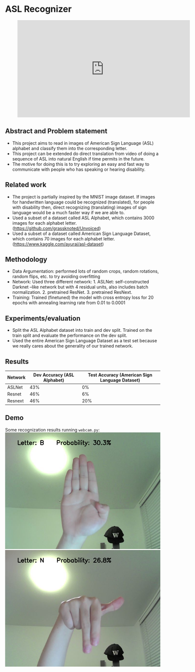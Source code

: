 # ASL Recognizer

<figure class="video_container">
  <iframe width="560" height="315" src="https://www.youtube.com/embed/4lnXHuelxCo" title="YouTube video player" frameborder="0" allow="accelerometer; autoplay; clipboard-write; encrypted-media; gyroscope; picture-in-picture" allowfullscreen></iframe>
</figure>

## Abstract and Problem statement
- This project aims to read in images of American Sign Language (ASL) alphabet and classify them into the corresponding letter.
- This project can be extended do direct translation from video of doing a sequence of ASL into natural English if time permits in the future.
- The motive for doing this is to try exploring an easy and fast way to communicate with people who has speaking or hearing disability.

## Related work
- The project is partially inspired by the MNIST image dataset. If images for handwritten language could be recognized (translated), for people with disability then, direct recognizing (translating) images of sign language would be a much faster way if we are able to.
- Used a subset of a dataset called ASL Alphabet, which contains 3000 images for each alphabet letter. (https://github.com/grassknoted/Unvoiced)
- Used a subset of a dataset called American Sign Language Dataset, which contains 70 images for each alphabet letter. (https://www.kaggle.com/ayuraj/asl-dataset)

## Methodology
- Data Argumentation: performed lots of random crops, random rotations, random flips, etc. to try avoiding overfitting
- Network: Used three different network: 1. ASLNet: self-constructed Darknet –like network but with 4 residual units, also includes batch normalization. 2. pretrained ResNet. 3. pretrained ResNext.   
- Training: Trained (finetuned) the model with cross entropy loss for 20 epochs with annealing learning rate from 0.01 to 0.0001

## Experiments/evaluation
- Split the ASL Alphabet dataset into train and dev split. Trained on the train split and evaluate the performance on the dev split.
- Used the entire American Sign Language Dataset as a test set because we really cares about the generality of our trained network.

## Results
| Network | Dev Accuracy (ASL Alphabet) | Test Accuracy (American Sign Language Dataset) |
|---------|-----------------------------|------------------------------------------------|
| ASLNet  | 43%                         | 0%                                             |
| Resnet  | 46%                         | 6%                                             |
| Resnext | 46%                         | 20%                                            |

## Demo
Some recognization results running `webcam.py`:
![Semantic description of image](/demos/img0.png "demo 0") ![Semantic description of image](/demos/img1.png "demo 1")